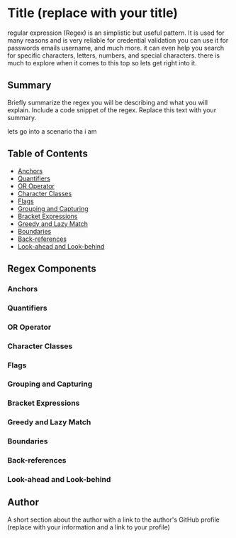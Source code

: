 # Title (replace with your title)

regular expression (Regex) is an simplistic but useful pattern.
It is used for many reasons and is very reliable for credential validation you can use it for passwords emails username, and much more.
it can even help you search for specific characters, letters, numbers, and special characters. there is much to explore when it comes to this top so lets get right into it. 

## Summary

Briefly summarize the regex you will be describing and what you will explain. Include a code snippet of the regex. Replace this text with your summary.

lets go into a scenario tha i am 

## Table of Contents

- [Anchors](#anchors)
- [Quantifiers](#quantifiers)
- [OR Operator](#or-operator)
- [Character Classes](#character-classes)
- [Flags](#flags)
- [Grouping and Capturing](#grouping-and-capturing)
- [Bracket Expressions](#bracket-expressions)
- [Greedy and Lazy Match](#greedy-and-lazy-match)
- [Boundaries](#boundaries)
- [Back-references](#back-references)
- [Look-ahead and Look-behind](#look-ahead-and-look-behind)

## Regex Components

### Anchors

### Quantifiers

### OR Operator

### Character Classes

### Flags

### Grouping and Capturing

### Bracket Expressions

### Greedy and Lazy Match

### Boundaries

### Back-references

### Look-ahead and Look-behind

## Author

A short section about the author with a link to the author's GitHub profile (replace with your information and a link to your profile)
